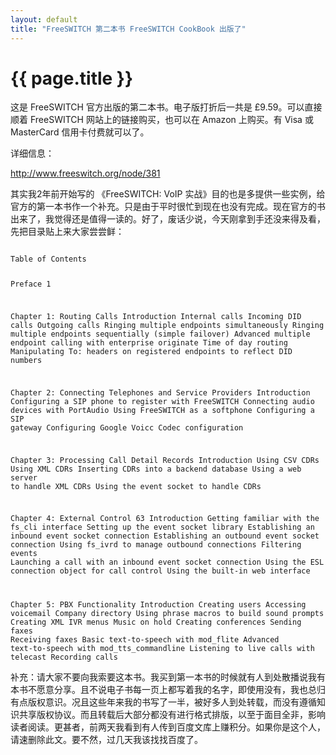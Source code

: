 ```yaml
---
layout: default
title: "FreeSWITCH 第二本书 FreeSWITCH CookBook 出版了"
---
```


# {{ page.title }}

这是 FreeSWITCH 官方出版的第二本书。电子版打折后一共是 £9.59。可以直接顺着 FreeSWITCH 网站上的链接购买，也可以在 Amazon 上购买。有 Visa 或 MasterCard 信用卡付费就可以了。

详细信息：

<http://www.freeswitch.org/node/381>

其实我2年前开始写的 《FreeSWITCH: VoIP 实战》目的也是多提供一些实例，给官方的第一本书作一个补充。只是由于平时很忙到现在也没有完成。现在官方的书出来了，我觉得还是值得一读的。好了，废话少说，今天刚拿到手还没来得及看，先把目录贴上来大家尝尝鲜：

<code>
Table of Contents

Preface	1

Chapter 1: Routing Calls
	Introduction
	Internal calls
	Incoming DID calls
	Outgoing calls
	Ringing multiple endpoints simultaneously
	Ringing multiple endpoints sequentially (simple failover)
	Advanced multiple endpoint calling with enterprise originate
	Time of day routing
	Manipulating To: headers on registered endpoints to reflect DID numbers

Chapter 2: Connecting Telephones and Service Providers
	Introduction
	Configuring a SIP phone to register with FreeSWITCH
	Connecting audio devices with PortAudio
	Using FreeSWITCH as a softphone
	Configuring a SIP gateway
	Configuring Google Voicc
	Codec configuration

Chapter 3: Processing Call Detail Records
	Introduction
	Using CSV CDRs
	Using XML CDRs
	Inserting CDRs into a backend database
	Using a web server to handle XML CDRs
	Using the event socket to handle CDRs

Chapter 4: External Control	63 Introduction
	Getting familiar with the fs_cli interface
	Setting up the event socket library
	Establishing an inbound event socket connection
	Establishing an outbound event socket connection
	Using fs_ivrd to manage outbound connections
	Filtering events
	Launching a call with an inbound event socket connection
	Using the ESL connection object for call control
	Using the built-in web interface

Chapter 5: PBX Functionality
	Introduction
	Creating users
	Accessing voicemail
	Company directory
	Using phrase macros to build sound prompts
	Creating XML IVR menus
	Music on hold
	Creating conferences
	Sending faxes
	Receiving faxes
	Basic text-to-speech with mod_flite
	Advanced text-to-speech with mod_tts_commandline
	Listening to live calls with telecast
	Recording calls
</code>


补充：请大家不要向我索要这本书。我买到第一本书的时候就有人到处散播说我有本书不愿意分享。且不说电子书每一页上都写着我的名字，即使用没有，我也总归有点版权意识。况且这些年来我的书写了一半，被好多人到处转载，而没有遵循知识共享版权协议。而且转载后大部分都没有进行格式排版，以至于面目全非，影响读者阅读。更甚者，前两天我看到有人传到百度文库上赚积分。如果你是这个人，请速删除此文。要不然，过几天我该找找百度了。
